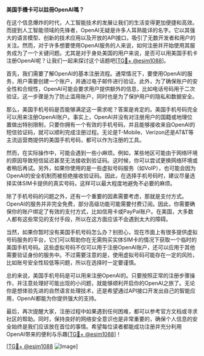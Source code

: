 **美国手機卡可以註冊OpenAI嗎？**

在这个信息爆炸的时代，人工智能技术的发展让我们的生活变得更加便捷和高效。而提到人工智能领域的先锋者，OpenAI无疑是许多人耳熟能详的名字。它以其强大的语言模型、创新的技术应用以及开放的API接口，吸引了无数开发者和用户的关注。然而，对于许多想要使用OpenAI服务的人来说，如何注册并开始使用其服务成为了一个关键问题。尤其是对于身处美国的用户来说，是否可以用美国手机卡注册OpenAI呢？让我们一起来探讨这个话题吧[[TG💪+ @esim1088](https://t.me/s/esim1088)]。

首先，我们需要了解OpenAI的基本注册流程。通常情况下，要使用OpenAI的服务，用户需要创建一个账户，并通过电子邮件进行验证。此外，为了确保账户的安全性和合规性，OpenAI可能会要求用户提供额外的信息，比如电话号码用于二次验证。这一步骤是为了防止滥用账户，同时也是为了保护用户的隐私和数据安全。

那么，美国手机号码是否能够满足这一需求呢？答案是肯定的。美国手机号码完全可以用来注册OpenAI账户。事实上，OpenAI并没有对注册用户的国籍或地理位置做出特别限制，只要你拥有一个有效的手机号码，并且能够接收来自OpenAI的短信验证码，就可以顺利完成注册过程。无论是T-Mobile、Verizon还是AT&T等主流运营商提供的美国手机号码，都可以作为注册的工具。

然而，在实际操作中，可能会遇到一些小麻烦。例如，某些地区可能由于网络环境的原因导致短信延迟甚至无法接收到验证码。这时候，你可以尝试更换网络环境或者稍后再试。另外，如果你使用的是一些虚拟号码服务（如VoIP），也可能会因为OpenAI的安全机制而被拒绝接收验证码。因此，在选择手机号码时，建议尽量选择实体SIM卡提供的真实号码，这样可以最大程度地避免不必要的麻烦。

除了手机号码的问题之外，还有一个重要的因素需要考虑，那就是支付方式。OpenAI的服务并非完全免费，部分高级功能可能需要付费订阅。因此，你需要确保你的账户绑定了有效的支付方式，比如信用卡或PayPal账户。在美国，大多数人都有这些常见的支付手段，所以在这方面应该不会遇到太大的障碍。

当然，如果你暂时没有美国手机号码怎么办？别担心，现在市面上有很多提供虚拟号码服务的平台，它们可以帮助你在无需购买实体SIM卡的情况下获取一个临时的美国手机号码。这些虚拟号码不仅可以用于注册OpenAI账户，还可以应用于其他需要验证身份的服务中。不过需要注意的是，使用虚拟号码可能存在一定的风险，比如账号安全性较低等问题，所以在选择时一定要谨慎。

总的来说，美国手机号码是可以用来注册OpenAI的。只要按照正常的注册步骤操作，并注意处理好可能出现的小问题，就能够顺利开启你的OpenAI之旅了。无论你是想体验先进的自然语言处理技术，还是希望通过API接口开发出自己的智能应用，OpenAI都能为你提供强大的支持。

最后，再次提醒大家，注册过程中如果遇到任何困难，都可以参考官方文档或寻求社区的帮助。同时，保持良好的网络安全意识也是非常重要的，确保个人信息的安全始终是我们应该放在首位的事情。希望每位读者都能成功注册并充分利用OpenAI带来的便利与乐趣[[TG💪+ @esim1088](https://t.me/s/esim1088)]！

[[TG💪+ @esim1088](https://t.me/s/esim1088) ![Image](https://i.postimg.cc/4NQfJmqS/Snipaste-2025-05-13-00-14-12.png)]